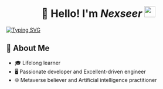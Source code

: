 <h1 align="center">👋 Hello! I'm <i>Nexseer</i> <img src="https://emojis.slackmojis.com/emojis/images/1531849430/4246/blob-sunglasses.gif?1531849430" width="30"/> </h1>

[![Typing SVG](https://readme-typing-svg.demolab.com?font=Josefin+Sans&weight=600&size=24&pause=1000&color=DF4AF7&center=true&vCenter=true&multiline=true&random=false&width=835&lines=The+unexamined+life+is+not+worth+living%E2%8F%B3+%E2%80%94+Socrates)](https://git.io/typing-svg)

## 📌 About Me

- 🎓 Lifelong learner
- 🖥 Passionate developer and Excellent-driven engineer
- 🌐 Metaverse believer and Artificial intelligence practitioner
